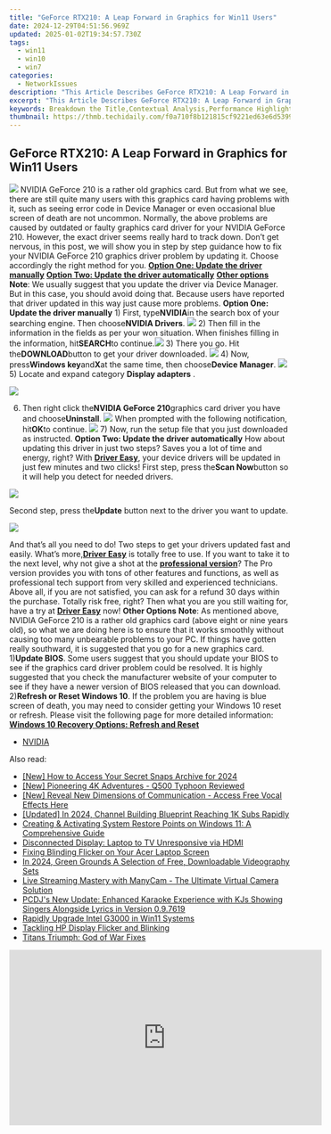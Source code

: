 ```yaml
---
title: "GeForce RTX210: A Leap Forward in Graphics for Win11 Users"
date: 2024-12-29T04:51:56.969Z
updated: 2025-01-02T19:34:57.730Z
tags:
  - win11
  - win10
  - win7
categories:
  - NetworkIssues
description: "This Article Describes GeForce RTX210: A Leap Forward in Graphics for Win11 Users"
excerpt: "This Article Describes GeForce RTX210: A Leap Forward in Graphics for Win11 Users"
keywords: Breakdown the Title,Contextual Analysis,Performance Highlight,Target Users,Product Focus,Market Positioning,Competitive Advantage,GeForce RTX 210 (Brand + Model),Graphics Card for Windows 11, GeForce RTX 210 Compatible,NVIDIA GeForce RTX 210 Performance Boost,Best GPU for Windows 11,GeForce RTX210 Advanced Performance,Cutting-Edge NVIDIA GeForce RTX 210, Top GPU for Windows 11,High-End Graphics Card NVIDIA GeForce RTX 210, Advanced Gaming GPU for Windows 11
thumbnail: https://thmb.techidaily.com/f0a710f8b121815cf9221ed63e6d5399bb71fd342dd8940addf1aa95c2adb631.jpg
---
```


## GeForce RTX210: A Leap Forward in Graphics for Win11 Users

![](https://images.drivereasy.com/wp-content/uploads/2017/01/img_58805a8f5c151.png) NVIDIA GeForce 210 is a rather old graphics card. But from what we see, there are still quite many users with this graphics card having problems with it, such as seeing error code in Device Manager or even occasional blue screen of death are not uncommon. Normally, the above problems are caused by outdated or faulty graphics card driver for your NVIDIA GeForce 210\. However, the exact driver seems really hard to track down. Don’t get nervous, in this post, we will show you in step by step guidance how to fix your NVIDIA GeForce 210 graphics driver problem by updating it. Choose accordingly the right method for you. [**Option One: Update the driver manually**](#1) [**Option Two: Update the driver automatically**](#2) [**Other options**](#3) **Note**: We usually suggest that you update the driver via Device Manager. But in this case, you should avoid doing that. Because users have reported that driver updated in this way just cause more problems.   **Option One: Update the driver manually** 1) First, type**NVIDIA**in the search box of your searching engine. Then choose**NVIDIA Drivers**. ![](https://images.drivereasy.com/wp-content/uploads/2017/01/img_588064470ed8a.png) 2) Then fill in the information in the fields as per your won situation. When finishes filling in the information, hit**SEARCH**to continue.![](https://images.drivereasy.com/wp-content/uploads/2017/01/img_588064aea6fc3.png) 3) There you go. Hit the**DOWNLOAD**button to get your driver downloaded. ![](https://images.drivereasy.com/wp-content/uploads/2017/01/img_588064d8b7982.png) 4) Now, press**Windows key**and**X**at the same time, then choose**Device Manager**. ![](https://images.drivereasy.com/wp-content/uploads/2017/01/img_586b799d15ed0.png) 5)  Locate and expand category **Display adapters** .

![](https://images.drivereasy.com/wp-content/uploads/2017/01/img_5880674cc0d03.png)

6) Then right click the**NVIDIA GeForce 210**graphics card driver you have and choose**Uninstall**. ![](https://images.drivereasy.com/wp-content/uploads/2017/01/img_5880677fce3e1.png) When prompted with the following notification, hit**OK**to continue. ![](https://images.drivereasy.com/wp-content/uploads/2017/01/img_588067d0d7eb3.png) 7) Now, run the setup file that you just downloaded as instructed.   **Option Two: Update the driver automatically** How about updating this driver in just two steps? Saves you a lot of time and energy, right? With [**Driver Easy**](https://tools.techidaily.com/drivereasy/download/), your device drivers will be updated in just few minutes and two clicks! First step, press the**Scan Now**button so it will help you detect for needed drivers.

![](https://images.drivereasy.com/wp-content/uploads/2017/04/img_58e8a76451b83.png)

 Second step, press the**Update** button next to the driver you want to update.

![](https://images.drivereasy.com/wp-content/uploads/2017/04/img_58e8a75c9f05d.jpg)

And that’s all you need to do! Two steps to get your drivers updated fast and easily. What’s more,[**Driver Easy**](https://tools.techidaily.com/drivereasy/download/) is totally free to use. If you want to take it to the next level, why not give a shot at the [**professional version**](https://tools.techidaily.com/drivereasy/download/)? The Pro version provides you with tons of other features and functions, as well as professional tech support from very skilled and experienced technicians. Above all, if you are not satisfied, you can ask for a refund 30 days within the purchase. Totally risk free, right? Then what you are you still waiting for, have a try at [**Driver Easy**](https://tools.techidaily.com/drivereasy/download/) now!   **Other Options** **Note**: As mentioned above, NVIDIA GeForce 210 is a rather old graphics card (above eight or nine years old), so what we are doing here is to ensure that it works smoothly without causing too many unbearable problems to your PC. If things have gotten really southward, it is suggested that you go for a new graphics card. 1)**Update BIOS**. Some users suggest that you should update your BIOS to see if the graphics card driver problem could be resolved. It is highly suggested that you check the manufacturer website of your computer to see if they have a newer version of BIOS released that you can download. 2)**Refresh or Reset Windows 10**. If the problem you are having is blue screen of death, you may need to consider getting your Windows 10 reset or refresh. Please visit the following page for more detailed information: [**Windows 10 Recovery Options: Refresh and Reset**](https://tools.techidaily.com/drivereasy/download/)

* [NVIDIA](https://tools.techidaily.com/drivereasy/download/)

<ins class="adsbygoogle"
     style="display:block"
     data-ad-format="autorelaxed"
     data-ad-client="ca-pub-7571918770474297"
     data-ad-slot="1223367746"></ins>

<ins class="adsbygoogle"
     style="display:block"
     data-ad-client="ca-pub-7571918770474297"
     data-ad-slot="8358498916"
     data-ad-format="auto"
     data-full-width-responsive="true"></ins>

<span class="atpl-alsoreadstyle">Also read:</span>
<div><ul>
<li><a href="https://snapchat-videos.techidaily.com/new-how-to-access-your-secret-snaps-archive-for-2024/"><u>[New] How to Access Your Secret Snaps Archive for 2024</u></a></li>
<li><a href="https://extra-approaches.techidaily.com/new-pioneering-4k-adventures-q500-typhoon-reviewed/"><u>[New] Pioneering 4K Adventures - Q500 Typhoon Reviewed</u></a></li>
<li><a href="https://article-posts.techidaily.com/new-reveal-new-dimensions-of-communication-access-free-vocal-effects-here/"><u>[New] Reveal New Dimensions of Communication - Access Free Vocal Effects Here</u></a></li>
<li><a href="https://youtube-lab.techidaily.com/ed-in-2024-channel-building-blueprint-reaching-1k-subs-rapidly/"><u>[Updated] In 2024, Channel Building Blueprint Reaching 1K Subs Rapidly</u></a></li>
<li><a href="https://some-tips.techidaily.com/creating-and-activating-system-restore-points-on-windows-11-a-comprehensive-guide/"><u>Creating & Activating System Restore Points on Windows 11: A Comprehensive Guide</u></a></li>
<li><a href="https://network-issues.techidaily.com/disconnected-display-laptop-to-tv-unresponsive-via-hdmi/"><u>Disconnected Display: Laptop to TV Unresponsive via HDMI</u></a></li>
<li><a href="https://network-issues.techidaily.com/fixing-blinding-flicker-on-your-acer-laptop-screen/"><u>Fixing Blinding Flicker on Your Acer Laptop Screen</u></a></li>
<li><a href="https://fox-access.techidaily.com/in-2024-green-grounds-a-selection-of-free-downloadable-videography-sets/"><u>In 2024, Green Grounds A Selection of Free, Downloadable Videography Sets</u></a></li>
<li><a href="https://discover-helper.techidaily.com/1725616823900-live-streaming-mastery-with-manycam-the-ultimate-virtual-camera-solution/"><u>Live Streaming Mastery with ManyCam - The Ultimate Virtual Camera Solution</u></a></li>
<li><a href="https://win-web.techidaily.com/pcdjs-new-update-enhanced-karaoke-experience-with-kjs-showing-singers-alongside-lyrics-in-version-097619/"><u>PCDJ's New Update: Enhanced Karaoke Experience with KJs Showing Singers Alongside Lyrics in Version 0.9.7619</u></a></li>
<li><a href="https://network-issues.techidaily.com/rapidly-upgrade-intel-g3000-in-win11-systems/"><u>Rapidly Upgrade Intel G3000 in Win11 Systems</u></a></li>
<li><a href="https://network-issues.techidaily.com/tackling-hp-display-flicker-and-blinking/"><u>Tackling HP Display Flicker and Blinking</u></a></li>
<li><a href="https://network-issues.techidaily.com/titans-triumph-god-of-war-fixes/"><u>Titans Triumph: God of War Fixes</u></a></li>
</ul></div>

<!-- affiliate ads begin -->
<iframe width="560" height="315" src="https://www.youtube.com/embed/1dR4tF3VgyU?si=AJipgqZsNNxsRsBW" title="YouTube video player" frameborder="0" allow="accelerometer; autoplay; clipboard-write; encrypted-media; gyroscope; picture-in-picture; web-share" referrerpolicy="strict-origin-when-cross-origin" allowfullscreen></iframe>
<!-- affiliate ads end -->

